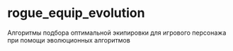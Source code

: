 # rogue_equip_evolution
Алгоритмы подбора оптимальной экипировки для игрового персонажа при помощи эволюционных алгоритмов
